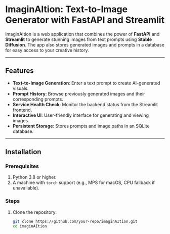 # ImaginAItion: Text-to-Image Generator with FastAPI and Streamlit

ImaginAItion is a web application that combines the power of **FastAPI** and **Streamlit** to generate stunning images from text prompts using **Stable Diffusion**. The app also stores generated images and prompts in a database for easy access to your creative history.

---

## Features

- **Text-to-Image Generation**: Enter a text prompt to create AI-generated visuals.
- **Prompt History**: Browse previously generated images and their corresponding prompts.
- **Service Health Check**: Monitor the backend status from the Streamlit frontend.
- **Interactive UI**: User-friendly interface for generating and viewing images.
- **Persistent Storage**: Stores prompts and image paths in an SQLite database.

---

## Installation

### Prerequisites

1. Python 3.8 or higher.
2. A machine with `torch` support (e.g., MPS for macOS, CPU fallback if unavailable).

### Steps

1. Clone the repository:

   ```bash
   git clone https://github.com/your-repo/imaginAItion.git
   cd imaginAItion
